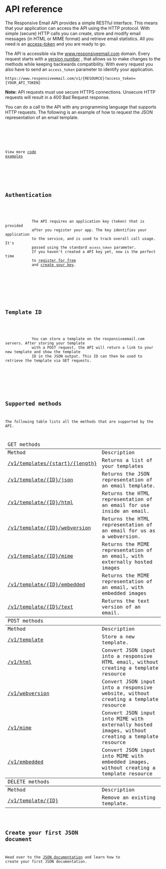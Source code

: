 # API reference 

The Responsive Email API provides a simple RESTful interface. This means 
that your application can access the API using the HTTP protocol. With
simple (secure) HTTP calls you can create, store and modify email messages
(in HTML or MIME format) and retrieve email statistics. All you need is
an [access-token](/app) and you are ready to go.


The API is accessible via the www.responsiveemail.com
domain. Every request starts with a <a href="/support/api/versions">version number</a>
, that allows us to make changes to the methods while keeping
backwards compatibility. With every request you also have to
send an `access_token` parameter to identify your application.

<pre><code>https://www.responsiveemail.com/v1/{RESOURCE}?access_token={YOUR_API_TOKEN}</code></pre>

**Note:** API requests must use secure HTTPS connections. Unsecure HTTP requests will
result in a 400 Bad Request response.

You can do a call to the API with any programming language that supports HTTP requests.
The following is an example of how to request the JSON representation of an email template.

<pre class="language-php"><code>
    <?php
    // create curl resource
    $ch = curl_init();
    
    // set url
    $href = "https://www.responsiveemail.com/v1/template/$id/json?access_token=$token";
    curl_setopt($ch, CURLOPT_URL, $href);
    
    //return the transfer as a string
    curl_setopt($ch, CURLOPT_RETURNTRANSFER, 1);
    
    // $output contains the output string
    $output = curl_exec($ch);
    
    // get the status code (should be 200 if all went good)
    $status = curl_getinfo($ch, CURLINFO_HTTP_CODE);
    
    // do something with the result if we succeeded
    if ($status == 200) {
    doSomethingWithResult($output);
    }
    
    // close curl resource to free up system resources
    curl_close($ch);
</code></pre>

View more [code examples](/support/api/examples "code examples")


<div class="row-12">
    <div class="cols-6 gutter-small">
        <h2>Authentication</h2>
        <p>
            The API requires an application key (token) that is provided
            after you register your app. The key identifies your application
            to the service, and is used to track overall call usage. It's
            passed using the standard <code>access_token</code> parameter.
            If you haven't created a API key yet, now is the perfect time
            to <a href="/app/#/menu/register" title="register for free">register for free</a>
            and <a href="/app/#/admin/responsive-api" title="create your key">create your key</a>.
        </p>
    </div>
    <div class="cols-6 gutter-small">
        <h2>Template ID</h2>
        <p>
            You can store a template on the responsiveemail.com servers. After storing your template
            with a POST request, the API will return a link to your new template and show the template
            ID in the JSON output. This ID can then be used to retrieve the template via GET requests.
        </p>
    </div>
</div>
 

## Supported methods

The following table lists all the methods that are supported by the API.

<table class="info">
    <thead>
        <tr>
            <td colspan="3">
                GET methods
            </td>
        </tr>
    </thead>
    <tbody>
        <tr class="thead">
            <td>Method</td>
            <td>Description</td>
        </tr>
        <tr>
            <td><a href="/support/api/get-templates/">/v1/templates/{start}/{length}</td>
            <td>Returns a list of your templates</td>
        </tr>
        <tr>
            <td><a href="/support/api/get-template-json">/v1/template/{ID}/json</td>
            <td>Returns the JSON representation of an email template.</td>
        </tr>
        <tr>
            <td><a href="/support/api/get-template-html">/v1/template/{ID}/html</td>
            <td>Returns the HTML representation of an email for use inside an email.</td>
        </tr>
        <tr>
            <td><a href="/support/api/get-template-webversion">/v1/template/{ID}/webversion</td>
            <td>Returns the HTML representation of an email for us as a webversion.</td>
        </tr>
        <tr>
            <td><a href="/support/api/get-template-mime">/v1/template/{ID}/mime</td>
            <td>Returns the MIME representation of an email, with externally hosted images</td>
        </tr>
        <tr>
            <td><a href="/support/api/get-template-embedded">/v1/template/{ID}/embedded</td>
            <td>Returns the MIME representation of an email, with embedded images</td>
        </tr>
        <tr>
            <td><a href="/support/api/get-template-text">/v1/template/{ID}/text</td>
            <td>Returns the text version of an email.</td>
        </tr>
    </tbody>
    <thead>
        <tr>
            <td colspan="3">
                POST methods
            </td>
        </tr>
    </thead>
    <tbody>
        <tr class="thead">
            <td>Method</td>
            <td>Description</td>
        </tr>
        <tr>
            <td><a href="/support/api/post-template">/v1/template</td>
            <td>Store a new template.</td>
        </tr>
        <tr>
            <td><a href="/support/api/post-html">/v1/html</td>
            <td>Convert JSON input into a responsive HTML email, without creating a template resource</td>
        </tr>
        <tr>
            <td><a href="/support/api/post-webversion">/v1/webversion</td>
            <td>Convert JSON input into a responsive website, without creating a template resource</td>
        </tr>
        <tr>
            <td><a href="/support/api/post-mime">/v1/mime</td>
            <td>Convert JSON input into MIME with externally hosted images, without creating a template resource</td>
        </tr>
        <tr>
            <td><a href="/support/api/post-embedded">/v1/embedded</td>
            <td>Convert JSON input into MIME with embedded images, without creating a template resource</td>
        </tr>
    </tbody>
    <thead>
        <tr>
            <td colspan="3">
                DELETE methods
            </td>
        </tr>
    </thead>
    <tbody>
        <tr class="thead">
            <td>Method</td>
            <td>Description</td>
        </tr>
        <tr>
            <td><a href="/support/api/delete-template">/v1/template/{ID}</td>
            <td>Remove an existing template.</td>
        </tr>
    </tbody>
</table>

## Create your first JSON document

Head over to the [JSON documentation](/support/json/introduction "JSON documentation") and learn how to
create your first JSON documentation.

